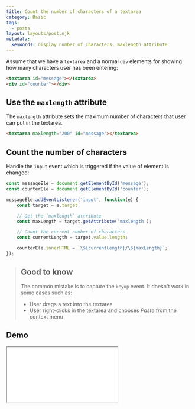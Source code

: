 ```yaml
---
title: Count the number of characters of a textarea
category: Basic
tags:
  - posts
layout: layouts/post.njk
metadata:
  keywords: display number of characters, maxlength attribute
---
```


Assume that we have a `textarea` and a normal `div` elements for showing how many characters user has been entering:

```html
<textarea id="message"></textarea>
<div id="counter"></div>
```

## Use the `maxlength` attribute

The `maxlength` attribute sets the maximum number of characters that user can put in the textarea.

```html
<textarea maxlength="200" id="message"></textarea>
```

## Count the number of characters

Handle the `input` event which is triggered if the value of element is changed:

```js
const messageEle = document.getElementById('message');
const counterEle = document.getElementById('counter');

messageEle.addEventListener('input', function(e) {
    const target = e.target;

    // Get the `maxlength` attribute
    const maxLength = target.getAttribute('maxlength');

    // Count the current number of characters
    const currentLength = target.value.length;

    counterEle.innerHTML = `\${currentLength}/\${maxLength}`;
});
```

> ## Good to know
>
> The common mistake is to capture the `keyup` event. It doesn't work in some cases such as:
> * User drags a text into the textarea
> * User right-clicks in the textarea and chooses _Paste_ from the context menu

## Demo

<iframe src='/demo/count-the-number-of-characters-of-a-textarea/index.html' />

## More

* [Attach or detach an event handler](/attach-or-detach-an-event-handler)
* [Get or set the html of an element](/get-or-set-the-html-of-an-element)
* [Get set and remove attributes](/get-set-and-remove-attributes)